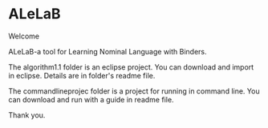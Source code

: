 # ALeLaB
Welcome

ALeLaB-a tool for Learning Nominal Language with Binders.

The algorithm1.1 folder is an eclipse project. You can download and import in eclipse. Details are in folder's readme file.

The commandlineprojec folder is a project for running in command line. You can download and run with a guide in readme file.

Thank you.
